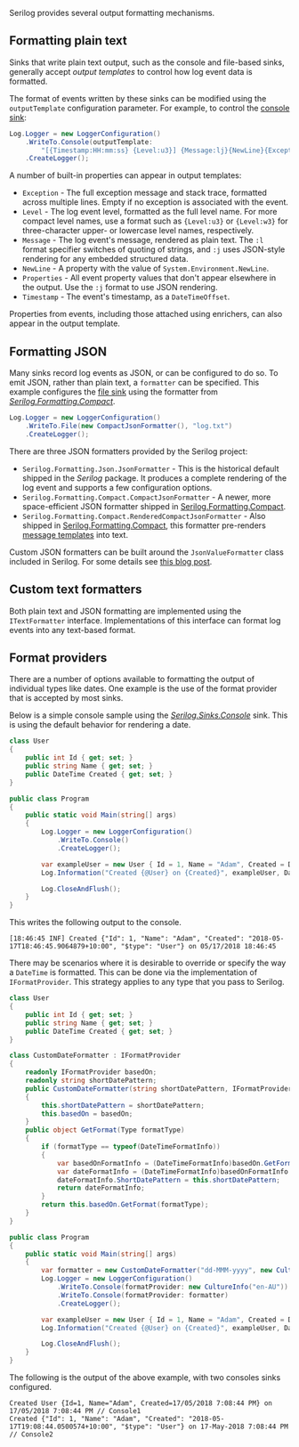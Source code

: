 Serilog provides several output formatting mechanisms.

## Formatting plain text

Sinks that write plain text output, such as the console and file-based sinks, generally accept _output templates_ to control how log event data is formatted.

The format of events written by these sinks can be modified using the `outputTemplate` configuration parameter. For example, to control the [console sink](https://github.com/serilog/serilog-sinks-console):

```csharp
Log.Logger = new LoggerConfiguration()
    .WriteTo.Console(outputTemplate:
        "[{Timestamp:HH:mm:ss} {Level:u3}] {Message:lj}{NewLine}{Exception}")
    .CreateLogger();
```

A number of built-in properties can appear in output templates:

 * `Exception` - The full exception message and stack trace, formatted across multiple lines. Empty if no exception is associated with the event.
 * `Level` - The log event level, formatted as the full level name. For more compact level names, use a format such as `{Level:u3}` or `{Level:w3}` for three-character upper- or lowercase level names, respectively.
 * `Message` - The log event's message, rendered as plain text. The `:l` format specifier switches of quoting of strings, and `:j` uses JSON-style rendering for any embedded structured data.
 * `NewLine` - A property with the value of `System.Environment.NewLine`.
 * `Properties` - All event property values that don't appear elsewhere in the output. Use the `:j` format to use JSON rendering.
 * `Timestamp` - The event's timestamp, as a `DateTimeOffset`.

Properties from events, including those attached using enrichers, can also appear in the output template.

## Formatting JSON

Many sinks record log events as JSON, or can be configured to do so. To emit JSON, rather than plain text, a `formatter` can be specified. This example configures the [file sink](https://github.com/serilog/serilog-sinks-file) using the formatter from [_Serilog.Formatting.Compact_](https://github.com/serilog/serilog-formatting-compact).

```csharp
Log.Logger = new LoggerConfiguration()
    .WriteTo.File(new CompactJsonFormatter(), "log.txt")
    .CreateLogger();
```

There are three JSON formatters provided by the Serilog project:

 * `Serilog.Formatting.Json.JsonFormatter` - This is the historical default shipped in the _Serilog_ package. It produces a complete rendering of the log event and supports a few configuration options.
 * `Serilog.Formatting.Compact.CompactJsonFormatter` - A newer, more space-efficient JSON formatter shipped in [Serilog.Formatting.Compact](https://github.com/serilog/serilog-formatting-compact).
 * `Serilog.Formatting.Compact.RenderedCompactJsonFormatter` - Also shipped in [Serilog.Formatting.Compact](https://github.com/serilog/serilog-formatting-compact), this formatter pre-renders [message templates](https://messagetemplates.org) into text.

Custom JSON formatters can be built around the `JsonValueFormatter` class included in Serilog. For some details see [this blog post](https://nblumhardt.com/2016/07/serilog-2-0-json-improvements/).

## Custom text formatters

Both plain text and JSON formatting are implemented using the `ITextFormatter` interface. Implementations of this interface can format log events into any text-based format.

## Format providers

There are a number of options available to formatting the output of individual types like dates. One example is the use of the format provider that is accepted by most sinks. 

Below is a simple console sample using the [_Serilog.Sinks.Console_](https://github.com/serilog/serilog-sinks-console) sink. This is using the default behavior for rendering a date.
 
```csharp
class User
{
    public int Id { get; set; }
    public string Name { get; set; }
    public DateTime Created { get; set; }
}

public class Program
{
    public static void Main(string[] args)
    {
        Log.Logger = new LoggerConfiguration()
            .WriteTo.Console()
            .CreateLogger();

        var exampleUser = new User { Id = 1, Name = "Adam", Created = DateTime.Now };
        Log.Information("Created {@User} on {Created}", exampleUser, DateTime.Now);

        Log.CloseAndFlush();
    }
}
```

This writes the following output to the console.

```
[18:46:45 INF] Created {"Id": 1, "Name": "Adam", "Created": "2018-05-17T18:46:45.9064879+10:00", "$type": "User"} on 05/17/2018 18:46:45
```

There may be scenarios where it is desirable to override or specify the way a `DateTime` is formatted.  This can be done via the implementation of `IFormatProvider`. This strategy applies to any type that you pass to Serilog.

```csharp
class User
{
    public int Id { get; set; }
    public string Name { get; set; }
    public DateTime Created { get; set; }
}

class CustomDateFormatter : IFormatProvider
{
    readonly IFormatProvider basedOn;
    readonly string shortDatePattern;
    public CustomDateFormatter(string shortDatePattern, IFormatProvider basedOn)
    {
        this.shortDatePattern = shortDatePattern;
        this.basedOn = basedOn;
    }
    public object GetFormat(Type formatType)
    {
        if (formatType == typeof(DateTimeFormatInfo))
        {
            var basedOnFormatInfo = (DateTimeFormatInfo)basedOn.GetFormat(formatType);
            var dateFormatInfo = (DateTimeFormatInfo)basedOnFormatInfo.Clone();
            dateFormatInfo.ShortDatePattern = this.shortDatePattern;
            return dateFormatInfo;
        }
        return this.basedOn.GetFormat(formatType);
    }
}

public class Program
{
    public static void Main(string[] args)
    {
        var formatter = new CustomDateFormatter("dd-MMM-yyyy", new CultureInfo("en-AU"));
        Log.Logger = new LoggerConfiguration() 
            .WriteTo.Console(formatProvider: new CultureInfo("en-AU")) //Console1
            .WriteTo.Console(formatProvider: formatter)                //Console2
            .CreateLogger();

        var exampleUser = new User { Id = 1, Name = "Adam", Created = DateTime.Now };
        Log.Information("Created {@User} on {Created}", exampleUser, DateTime.Now);

        Log.CloseAndFlush();
    }
}
```

The following is the output of the above example, with two consoles sinks configured.

```
Created User {Id=1, Name="Adam", Created=17/05/2018 7:08:44 PM} on 17/05/2018 7:08:44 PM // Console1
Created {"Id": 1, "Name": "Adam", "Created": "2018-05-17T19:08:44.0500574+10:00", "$type": "User"} on 17-May-2018 7:08:44 PM // Console2
```